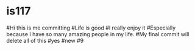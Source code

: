 # is117
#Hi this is me committing
#Life is good
#I really enjoy it
#Especially because I have so many amazing people in my life.
#My final commit will delete all of this
#yes
#new
#9